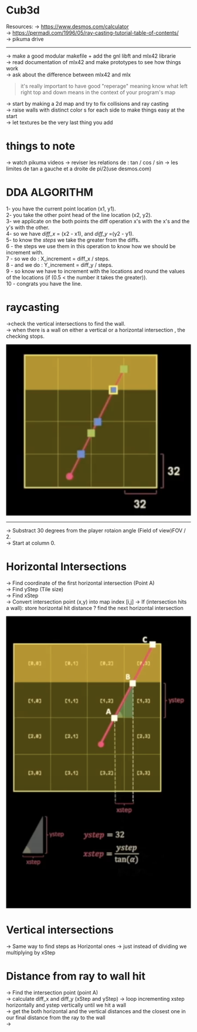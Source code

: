 # Cub3d
Resources:
 -> https://www.desmos.com/calculator  
 -> https://permadi.com/1996/05/ray-casting-tutorial-table-of-contents/  
 -> pikuma drive  
 **************

-> make a good modular makefile + add the gnl libft and mlx42 librarie  
-> read documentation of mlx42 and make prototypes to see how things work  
-> ask about the difference between mlx42 and mlx  

> it's really important to have good "reperage" meaning know what left right top and down means in the context of your program's map   

-> start by making a 2d map and try to fix collisions and ray casting  
-> raise walls with distinct color   s for each side to make things easy at the start  
-> let textures be the very last thing you add  

# things to note
 
-> watch pikuma videos
-> reviser les relations de : tan / cos / sin
-> les limites de tan a gauche et a droite de pi/2(use desmos.com)

# DDA ALGORITHM

1- you have the current point location (x1, y1).  
2- you take the other point head of the line location (x2, y2).  
3- we applicate on the both points the diff operation x's with the x's and the y's with the other.  
4- so we have *diff_x*  = (x2 - x1), and *diff_y* =(y2 - y1).  
5- to know the *steps* we take the greater from the diffs.  
6 -  the steps we use them in this operation to know how we should be increment with.  
7 - so we do :  X_increment = diff_x / steps.  
8 - and  we do :  Y_increment = diff_y / steps.  
9 - so know we have to increment with the locations and round the values of the locations (if (0.5 < the number it takes the greater)).  
10 - congrats you have the line.  

# raycasting

->check the vertical intersections to find the wall.  
-> when there is a wall on either a vertical or a horizontal intersection , the checking stops.  

![Alt text](<Screen Shot 2023-12-23 at 1.20.34 AM.png>)

*********************
-> Substract 30 degrees  from the player rotaion angle (Field of view)FOV / 2.  
-> Start at column 0.  
 # Horizontal Intersections  
  
-> Find coordinate of the first horizontal intersection (Point A)  
-> Find yStep (Tile size)  
-> Find xStep  
-> Convert intersection point (x,y) into map index [i,j]
-> If (intersection hits a wall): store horizontal hit distance ? find the next horizontal intersection  

![Alt text](Horzontal-inter.png)  

# Vertical intersections

-> Same way to find steps as Horizontal ones 
-> just instead of dividing we multiplying by xStep  

# Distance from ray to wall hit  

-> Find the intersection point (point A)  
-> calculate diff_x and diff_y (xStep and yStep)
-> loop incrementing xstep horizontally and ystep vertically until we hit a wall  
-> get the both horizontal and the vertical distances and the closest one in our final distance from the ray to the wall  
->  
